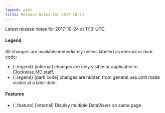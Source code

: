 ```yaml
---
layout: post
title: Release Notes for 2017-10-24
---
```


Latest release notes for 2017-10-24 at 1113-UTC.

<div class='legend' markdown='1'>

#### Legend

All changes are available immediately unless labeled as internal or dark code:

- {:.legend} [internal] changes are only visible or applicable to Clockwise.MD staff.
- {:.legend} [dark code] changes are hidden from general use until made visible at a later date.

</div>

<div class='features' markdown='1'>

#### Features

- {:.feature} [internal] Display multiple DataViews on same page

</div>

